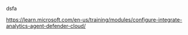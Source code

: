 
dsfa

https://learn.microsoft.com/en-us/training/modules/configure-integrate-analytics-agent-defender-cloud/

